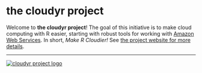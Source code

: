 # the cloudyr project #

Welcome to **the cloudyr project**! The goal of this initiative is to make cloud computing with R easier, starting with robust tools for working with [Amazon Web Services](http://aws.amazon.com/). In short, *Make R Cloudier!* See [the project website for more details](http://cloudyr.github.io).

---
[![cloudyr project logo](http://i.imgur.com/JHS98Y7.png)](https://github.com/cloudyr)
